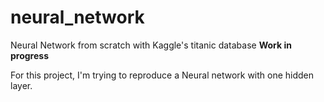# neural_network
Neural Network from scratch with Kaggle's titanic database **Work in progress**

For this project, I'm trying to reproduce a Neural network with one hidden layer.
